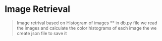# Image Retrieval
> Image retrival based on Histogram of images
** in db.py file we read the images and calculate the color histograms of each image 
the we create json file to save it
